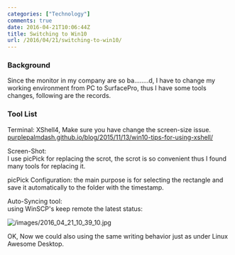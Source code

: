 ```yaml
---
categories: ["Technology"]
comments: true
date: 2016-04-21T10:06:44Z
title: Switching to Win10
url: /2016/04/21/switching-to-win10/
---
```


### Background
Since the monitor in my company are so ba........d, I have to change my working
environment from PC to SurfacePro, thus I have some tools changes, following are the
records.    

### Tool List
Terminal: XShell4, Make sure you have change the screen-size issue.     
[purplepalmdash.github.io/blog/2015/11/13/win10-tips-for-using-xshell/](purplepalmdash.github.io/blog/2015/11/13/win10-tips-for-using-xshell/)    

Screen-Shot:    
I use picPick for replacing the scrot, the scrot is so convenient thus I found many
tools for replacing it.    

picPick Configuration: the main purpose is for selecting the rectangle and save it
automatically to the folder with the timestamp.     

Auto-Syncing tool:     
using WinSCP's keep remote the latest status:    

![/images/2016_04_21_10_39_10.jpg](/images/2016_04_21_10_39_10.jpg)    

OK, Now we could also using the same writing behavior just as under Linux Awesome
Desktop.    
